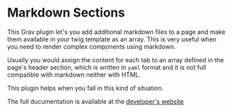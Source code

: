 # Markdown Sections

This Grav plugin let's you add additional markdown files to a page and make them available in your twig template as an array. This is very useful when you need to render complex components using markdown.

Usually you would assign the content for each tab to an array defined in the page's header section, which is written in `yaml` format and it is not full compatible with markdown neither with HTML. 

This plugin helps when you fall in this kind of situation. 

The full ducumentation is available at the [developer's website](http://diblas.net/plugins/add-extra-markdown-files-to-any-page)